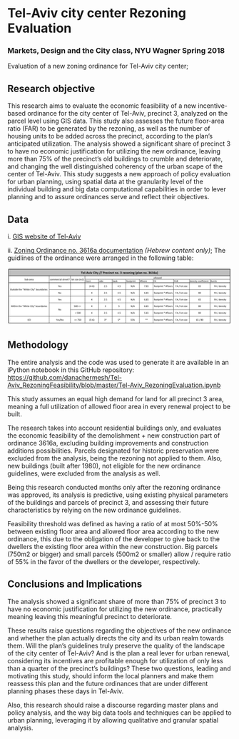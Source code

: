 # Tel-Aviv city center Rezoning Evaluation
### Markets, Design and the City class, NYU Wagner Spring 2018
Evaluation of a new zoning ordinance for Tel-Aviv city center; 


## Research objective
This research aims to evaluate the economic feasibility of a new incentive-based ordinance for the city center of Tel-Aviv, precinct 3, analyzed on the parcel level using GIS data. This study also assesses the future floor-area ratio (FAR) to be generated by the rezoning, as well as the number of housing units to be added across the precinct, according to the plan’s anticipated utilization. The analysis showed a significant share of precinct 3 to have no economic justification for utilizing the new ordinance, leaving more than 75% of the precinct’s old buildings to crumble and deteriorate, and changing the well distinguished coherency of the urban scape of the center of Tel-Aviv. This study suggests a new approach of policy evaluation for urban planning, using spatial data at the granularity level of the individual building and big data computational capabilities in order to lever planning and to assure ordinances serve and reflect their objectives. 

## Data
i.	[GIS website of Tel-Aviv](https://gisn.tel-aviv.gov.il/iview2js/index.aspx) 

ii. [Zoning Ordinance no. 3616a documentation](http://mavat.moin.gov.il/MavatPS/Forms/SV4.aspx?tid=4&et=1&PL_ID=ppnCWTcsST9sCXNyHNoQFA4YXrcCUxceDk4O1Xa3nvDP/AwBOUtlpTtKqS6qvAeW1S7GYroEozyrrsmyUB8ulP1psIdjSx3vlcIC1JdQyKE=) _(Hebrew content only)_; The guidlines of the ordinance were arranged in the following table:

![Precinct3ordinance](Precinct3ordinance.png)

## Methodology
The entire analysis and the code was used to generate it are available in an iPython notebook in this GitHub repository: 
https://github.com/danachermesh/Tel-Aviv_RezoningFeasibility/blob/master/Tel-Aviv_RezoningEvaluation.ipynb

This study assumes an equal high demand for land for all precinct 3 area, meaning a full utilization of allowed floor area in every renewal project to be built. 

The research takes into account residential buildings only, and evaluates the economic feasibility of the demolishment + new construction part of ordinance 3616a, excluding building improvements and construction additions possibilities. Parcels designated for historic preservation were excluded from the analysis, being the rezoning not applied to them. Also, new buildings (built after 1980), not eligible for the new ordinance guidelines, were excluded from the analysis as well.

Being this research conducted months only after the rezoning ordinance was approved, its analysis is predictive, using existing physical parameters of the buildings and parcels of precinct 3, and assessing their future characteristics by relying on the new ordinance guidelines.

Feasibility threshold was defined as having a ratio of at most 50%-50% between existing floor area and allowed floor area according to the new ordinance, this due to the obligation of the developer to give back to the dwellers the existing floor area within the new construction. Big parcels (750m2 or bigger) and small parcels (500m2 or smaller) allow / require ratio of 55% in the favor of the dwellers or the developer, respectively.


## Conclusions and Implications 
The analysis showed a significant share of more than 75% of precinct 3 to have no economic justification for utilizing the new ordinance, practically meaning leaving this meaningful precinct to deteriorate. 

These results raise questions regarding the objectives of the new ordinance and whether the plan actually directs the city and its urban realm towards them. Will the plan’s guidelines truly preserve the quality of the landscape of the city center of Tel-Aviv? And is the plan a real lever for urban renewal, considering its incentives are profitable enough for utilization of only less than a quarter of the precinct’s buildings? These two questions, leading and motivating this study, should inform the local planners and make them reassess this plan and the future ordinances that are under different planning phases these days in Tel-Aviv. 

Also, this research should raise a discourse regarding master plans and policy analysis, and the way big data tools and techniques can be applied to urban planning, leveraging it by allowing qualitative and granular spatial analysis. 
